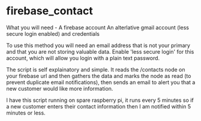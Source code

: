 # firebase_contact
What you will need -
A firebase account
An alterlative gmail account (less secure login enabled) and credentials

To use this method you will need an email address that is not your primary and that you are not storing valuable data.  Enable 'less secure login' for this account, which will allow you login with a plain text password.

The script is self explainatory and simple.  It reads the /contacts node on your firebase url and then gathers the data and marks the node as read (to prevent duplicate email notifications), then sends an email to alert you that a new customer would like more information.

I have this script running on spare raspberry pi, it runs every 5 minutes so if a new customer enters their contact information then I am notified within 5 minutes or less.
